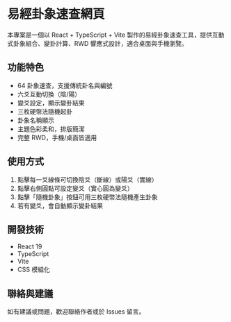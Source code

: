 # 易經卦象速查網頁

本專案是一個以 React + TypeScript + Vite 製作的易經卦象速查工具，提供互動式卦象組合、變卦計算、RWD 響應式設計，適合桌面與手機瀏覽。

## 功能特色

- 64 卦象速查，支援傳統卦名與編號
- 六爻互動切換（陰/陽）
- 變爻設定，顯示變卦結果
- 三枚硬幣法隨機起卦
- 卦象名稱顯示
- 主題色彩柔和，排版簡潔
- 完整 RWD，手機/桌面皆適用

## 使用方式

1. 點擊每一爻線條可切換陰爻（斷線）或陽爻（實線）
2. 點擊右側圓點可設定變爻（實心圓為變爻）
3. 點擊「隨機卦象」按鈕可用三枚硬幣法隨機產生卦象
4. 若有變爻，會自動顯示變卦結果

## 開發技術

- React 19
- TypeScript
- Vite
- CSS 模組化

## 聯絡與建議

如有建議或問題，歡迎聯絡作者或於 Issues 留言。
